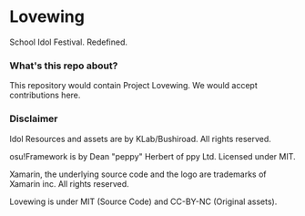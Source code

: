 # Lovewing
School Idol Festival. Redefined.

### What's this repo about?

This repository would contain Project Lovewing. We would accept contributions here.

### Disclaimer

Idol Resources and assets are by KLab/Bushiroad. All rights reserved.

osu!Framework is by Dean "peppy" Herbert of ppy Ltd. Licensed under MIT.

Xamarin, the underlying source code and the logo are trademarks of Xamarin inc. All rights reserved.

Lovewing is under MIT (Source Code) and CC-BY-NC (Original assets).


